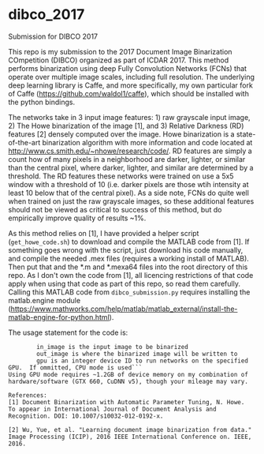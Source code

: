 # dibco_2017
Submission for DIBCO 2017

This repo is my submission to the 2017 Document Image Binarization COmpetition (DIBCO) organized as part of ICDAR 2017.
This method performs binarization using deep Fully Convolution Networks (FCNs) that operate over multiple image scales, including full resolution.
The underlying deep learning library is Caffe, and more specifically, my own particular fork of Caffe (https://github.com/waldol1/caffe), which should be installed with the python bindings.

The networks take in 3 input image features: 1) raw grayscale input image, 2) The Howe binarization of the image [1], and 3) Relative Darkness (RD) features [2] densely computed over the image.
Howe binarization is a state-of-the-art binarization algorithm with more information and code located at http://www.cs.smith.edu/~nhowe/research/code/.
RD features are simply a count how of many pixels in a neighborhood are darker, lighter, or similar than the central pixel, where darker, lighter, and similar are determined by a threshold.
The RD features these networks were trained on use a 5x5 window with a threshold of 10 (i.e. darker pixels are those wtih intensity at least 10 below that of the central pixel).
As a side note, FCNs do quite well when trained on just the raw grayscale images, so these additional features should not be viewed as critical to success of this method, but do empirically improve quality of results ~1%.

As this method relies on [1], I have provided a helper script (`get_howe_code.sh`) to download and compile the MATLAB code from [1].
If something goes wrong with the script, just download his code manually, and compile the needed .mex files (requires a working install of MATLAB).
Then put that and the \*.m and \*.mexa64 files into the root directory of this repo.
As I don't own the code from [1], all licencing restrictions of that code apply when using that code as part of this repo, so read them carefully.
Calling this MATLAB code from `dibco_submission.py` requires installing the matlab.engine module (https://www.mathworks.com/help/matlab/matlab_external/install-the-matlab-engine-for-python.html).

The usage statement for the code is:
```USAGE: python hdibco_submission.py in_image out_image [gpu#]
        in_image is the input image to be binarized
		out_image is where the binarized image will be written to
		gpu is an integer device ID to run networks on the specified GPU.  If ommitted, CPU mode is used```
Using GPU mode requires ~1.2GB of device memory on my combination of hardware/software (GTX 660, CuDNN v5), though your mileage may vary.

References:
[1] Document Binarization with Automatic Parameter Tuning, N. Howe.  To appear in International Journal of Document Analysis and Recognition. DOI: 10.1007/s10032-012-0192-x.

[2] Wu, Yue, et al. "Learning document image binarization from data." Image Processing (ICIP), 2016 IEEE International Conference on. IEEE, 2016.
